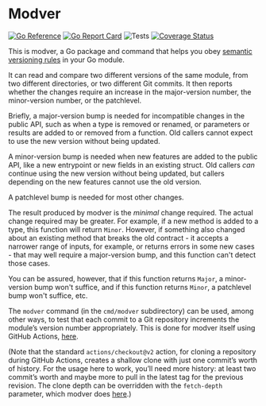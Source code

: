 # Modver

[![Go Reference](https://pkg.go.dev/badge/github.com/bobg/modver.svg)](https://pkg.go.dev/github.com/bobg/modver)
[![Go Report Card](https://goreportcard.com/badge/github.com/bobg/modver)](https://goreportcard.com/report/github.com/bobg/modver)
![Tests](https://github.com/bobg/modver/actions/workflows/go.yml/badge.svg)
[![Coverage Status](https://coveralls.io/repos/github/bobg/modver/badge.svg?branch=master)](https://coveralls.io/github/bobg/modver?branch=master)

This is modver,
a Go package and command that helps you obey [semantic versioning rules](https://semver.org/) in your Go module.

It can read and compare two different versions of the same module,
from two different directories,
or two different Git commits.
It then reports whether the changes require an increase in the major-version number,
the minor-version number,
or the patchlevel.

Briefly, a major-version bump is needed for incompatible changes in the public API,
such as when a type is removed or renamed,
or parameters or results are added to or removed from a function.
Old callers cannot expect to use the new version without being updated.

A minor-version bump is needed when new features are added to the public API,
like a new entrypoint or new fields in an existing struct.
Old callers _can_ continue using the new version without being updated,
but callers depending on the new features cannot use the old version.

A patchlevel bump is needed for most other changes.

The result produced by modver is the _minimal_ change required.
The actual change required may be greater.
For example,
if a new method is added to a type,
this function will return `Minor`.
However, if something also changed about an existing method that breaks the old contract -
it accepts a narrower range of inputs, for example,
or returns errors in some new cases -
that may well require a major-version bump,
and this function can't detect those cases.

You can be assured, however,
that if this function returns `Major`,
a minor-version bump won't suffice,
and if this function returns `Minor`,
a patchlevel bump won't suffice,
etc.

The `modver` command
(in the `cmd/modver` subdirectory)
can be used,
among other ways,
to test that each commit to a Git repository increments the module’s version number appropriately.
This is done for modver itself using GitHub Actions,
[here](https://github.com/bobg/modver/blob/dd93eccb5674b13161a91bf6a6666889c21adb5b/.github/workflows/go.yml#L25-L26).

(Note that the standard `actions/checkout@v2` action,
for cloning a repository during GitHub Actions,
creates a shallow clone with just one commit’s worth of history.
For the usage here to work,
you’ll need more history:
at least two commit’s worth and maybe more to pull in the latest tag for the previous revision.
The clone depth can be overridden with the `fetch-depth` parameter,
which modver does [here](https://github.com/bobg/modver/blob/dd93eccb5674b13161a91bf6a6666889c21adb5b/.github/workflows/go.yml#L14-L15).)
